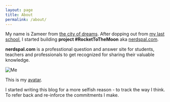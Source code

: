 ```yaml
---
layout: page
title: About
permalink: /about/
---
```


My name is Zameer from [the city of dreams](http://www.incredibleindia.org/travel/destination/mumbai/mumbai-introduction). After dopping out from [my last school](http://www.nmims.edu/), I started building **project #RocketToTheMoon** aka [nerdspal.com](https://nerdspal.com/).

**nerdspal.com** is a professtional question and answer site for students, teachers and professionals to get recognized for sharing their valuable knowledge.

![Me](https://www.gravatar.com/avatar/0964ab778245068b9d910764125004c9)

This is my [avatar](https://gravatar.com).

I started writing this blog for a more selfish reason - to track the way I think. To refer back and re-inforce the commitments I make.
